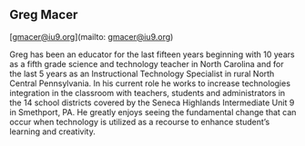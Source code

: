 ## Greg Macer

[gmacer@iu9.org](mailto: gmacer@iu9.org)

Greg has been an educator for the last fifteen years beginning with 10 years as a fifth grade science and technology teacher in North Carolina and for the last 5 years as an Instructional Technology Specialist in rural North Central Pennsylvania.  In his current role he works to increase technologies integration in the classroom with teachers, students and administrators in the 14 school districts covered by the Seneca Highlands Intermediate Unit 9 in Smethport, PA.  He greatly enjoys seeing the fundamental change that can occur when technology is utilized as a recourse to enhance student’s learning and creativity.
